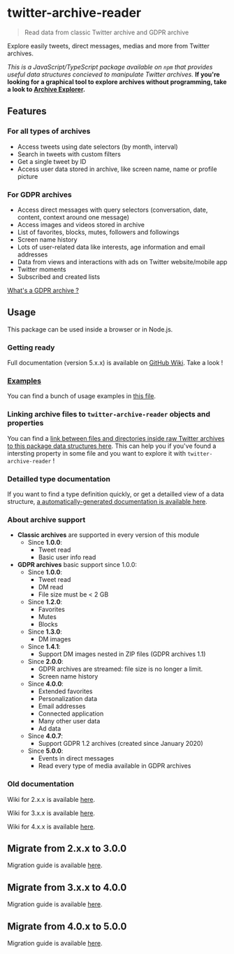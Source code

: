 # twitter-archive-reader

> Read data from classic Twitter archive and GDPR archive

Explore easily tweets, direct messages, medias and more from Twitter archives.

*This is a JavaScript/TypeScript package available on `npm` that provides useful data structures concieved to manipulate Twitter archives.*
**If you're looking for a graphical tool to explore archives without programming, take a look to [Archive Explorer](https://archive-explorer.com).**

## Features

### For all types of archives

- Access tweets using date selectors (by month, interval)
- Search in tweets with custom filters
- Get a single tweet by ID
- Access user data stored in archive, like screen name, name or profile picture

### For GDPR archives

- Access direct messages with query selectors (conversation, date, content, context around one message)
- Access images and videos stored in archive
- List of favorites, blocks, mutes, followers and followings
- Screen name history
- Lots of user-related data like interests, age information and email addresses
- Data from views and interactions with ads on Twitter website/mobile app
- Twitter moments
- Subscribed and created lists

[What's a GDPR archive ?](../../wiki#different-kinds-of-archives)

## Usage

This package can be used inside a browser or in Node.js.

### Getting ready

Full documentation (version 5.x.x) is available on [GitHub Wiki](../../wiki). Take a look !

### [Examples](./Examples.md)

You can find a bunch of usage examples in [this file](./Examples.md).

### Linking archive files to `twitter-archive-reader` objects and properties

You can find a [link between files and directories inside raw Twitter archives to this package data structures here](./Files_to_structures.md). This can help you if you've found a intersting property in some file and you want to explore it with `twitter-archive-reader` !

### Detailled type documentation

If you want to find a type definition quickly, or get a detailled view of a data structure, [a automatically-generated documentation is available here](https://alkihis.fr/twitter-archive-reader).

### About archive support

- **Classic archives** are supported in every version of this module
  - Since **1.0.0**:
    - Tweet read
    - Basic user info read
- **GDPR archives** basic support since 1.0.0:
  - Since **1.0.0**:
    - Tweet read
    - DM read
    - File size must be < 2 GB
  - Since **1.2.0**:
    - Favorites
    - Mutes
    - Blocks
  - Since **1.3.0**:
    - DM images
  - Since **1.4.1**:
    - Support DM images nested in ZIP files (GDPR archives 1.1)
  - Since **2.0.0**: 
    - GDPR archives are streamed: file size is no longer a limit.
    - Screen name history
  - Since **4.0.0**:
    - Extended favorites
    - Personalization data
    - Email addresses
    - Connected application
    - Many other user data
    - Ad data
  - Since **4.0.7**:
    - Support GDPR 1.2 archives (created since January 2020)
  - Since **5.0.0**:
    - Events in direct messages
    - Read every type of media available in GDPR archives


### Old documentation

Wiki for 2.x.x is available [here](./wiki_2_00/Home.md).

Wiki for 3.x.x is available [here](./wiki_3_00/Home.md).

Wiki for 4.x.x is available [here](./wiki_4_00/Home.md).

## Migrate from 2.x.x to 3.0.0

Migration guide is available [here](../../wiki/Migrate-to-3.0.0).


## Migrate from 3.x.x to 4.0.0

Migration guide is available [here](../../wiki/Migrate-to-4.0.0).

## Migrate from 4.0.x to 5.0.0

Migration guide is available [here](../../wiki/Migrate-to-5.0.0).
